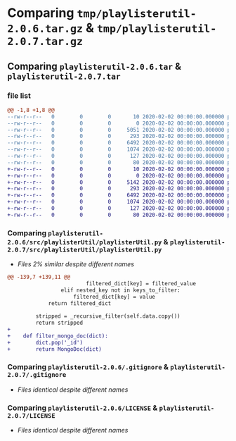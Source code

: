 # Comparing `tmp/playlisterutil-2.0.6.tar.gz` & `tmp/playlisterutil-2.0.7.tar.gz`

## Comparing `playlisterutil-2.0.6.tar` & `playlisterutil-2.0.7.tar`

### file list

```diff
@@ -1,8 +1,8 @@
--rw-r--r--   0        0        0       10 2020-02-02 00:00:00.000000 playlisterutil-2.0.6/README.md
--rw-r--r--   0        0        0        0 2020-02-02 00:00:00.000000 playlisterutil-2.0.6/src/playlisterUtil/__init__.py
--rw-r--r--   0        0        0     5051 2020-02-02 00:00:00.000000 playlisterutil-2.0.6/src/playlisterUtil/playlisterUtil.py
--rw-r--r--   0        0        0      293 2020-02-02 00:00:00.000000 playlisterutil-2.0.6/src/playlisterUtil/setup.py
--rw-r--r--   0        0        0     6492 2020-02-02 00:00:00.000000 playlisterutil-2.0.6/.gitignore
--rw-r--r--   0        0        0     1074 2020-02-02 00:00:00.000000 playlisterutil-2.0.6/LICENSE
--rw-r--r--   0        0        0      127 2020-02-02 00:00:00.000000 playlisterutil-2.0.6/pyproject.toml
--rw-r--r--   0        0        0       80 2020-02-02 00:00:00.000000 playlisterutil-2.0.6/PKG-INFO
+-rw-r--r--   0        0        0       10 2020-02-02 00:00:00.000000 playlisterutil-2.0.7/README.md
+-rw-r--r--   0        0        0        0 2020-02-02 00:00:00.000000 playlisterutil-2.0.7/src/playlisterUtil/__init__.py
+-rw-r--r--   0        0        0     5142 2020-02-02 00:00:00.000000 playlisterutil-2.0.7/src/playlisterUtil/playlisterUtil.py
+-rw-r--r--   0        0        0      293 2020-02-02 00:00:00.000000 playlisterutil-2.0.7/src/playlisterUtil/setup.py
+-rw-r--r--   0        0        0     6492 2020-02-02 00:00:00.000000 playlisterutil-2.0.7/.gitignore
+-rw-r--r--   0        0        0     1074 2020-02-02 00:00:00.000000 playlisterutil-2.0.7/LICENSE
+-rw-r--r--   0        0        0      127 2020-02-02 00:00:00.000000 playlisterutil-2.0.7/pyproject.toml
+-rw-r--r--   0        0        0       80 2020-02-02 00:00:00.000000 playlisterutil-2.0.7/PKG-INFO
```

### Comparing `playlisterutil-2.0.6/src/playlisterUtil/playlisterUtil.py` & `playlisterutil-2.0.7/src/playlisterUtil/playlisterUtil.py`

 * *Files 2% similar despite different names*

```diff
@@ -139,7 +139,11 @@
                         filtered_dict[key] = filtered_value
                 elif nested_key not in keys_to_filter:
                     filtered_dict[key] = value
             return filtered_dict
 
         stripped = _recursive_filter(self.data.copy())
         return stripped
+    
+    def filter_mongo_doc(dict):
+        dict.pop('_id')
+        return MongoDoc(dict)
```

### Comparing `playlisterutil-2.0.6/.gitignore` & `playlisterutil-2.0.7/.gitignore`

 * *Files identical despite different names*

### Comparing `playlisterutil-2.0.6/LICENSE` & `playlisterutil-2.0.7/LICENSE`

 * *Files identical despite different names*


